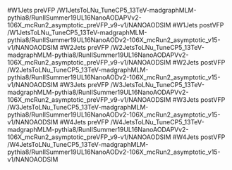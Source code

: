 #W1Jets preVFP
/W1JetsToLNu_TuneCP5_13TeV-madgraphMLM-pythia8/RunIISummer19UL16NanoAODAPVv2-106X_mcRun2_asymptotic_preVFP_v9-v1/NANOAODSIM
#W1Jets postVFP
/W1JetsToLNu_TuneCP5_13TeV-madgraphMLM-pythia8/RunIISummer19UL16NanoAODv2-106X_mcRun2_asymptotic_v15-v1/NANOAODSIM
#W2Jets preVFP
/W2JetsToLNu_TuneCP5_13TeV-madgraphMLM-pythia8/RunIISummer19UL16NanoAODAPVv2-106X_mcRun2_asymptotic_preVFP_v9-v1/NANOAODSIM
#W2Jets postVFP
/W2JetsToLNu_TuneCP5_13TeV-madgraphMLM-pythia8/RunIISummer19UL16NanoAODv2-106X_mcRun2_asymptotic_v15-v1/NANOAODSIM
#W3Jets preVFP
/W3JetsToLNu_TuneCP5_13TeV-madgraphMLM-pythia8/RunIISummer19UL16NanoAODAPVv2-106X_mcRun2_asymptotic_preVFP_v9-v1/NANOAODSIM
#W3Jets postVFP
/W3JetsToLNu_TuneCP5_13TeV-madgraphMLM-pythia8/RunIISummer19UL16NanoAODv2-106X_mcRun2_asymptotic_v15-v1/NANOAODSIM
#W4Jets preVFP
/W4JetsToLNu_TuneCP5_13TeV-madgraphMLM-pythia8/RunIISummer19UL16NanoAODAPVv2-106X_mcRun2_asymptotic_preVFP_v9-v1/NANOAODSIM
#W4Jets postVFP
/W4JetsToLNu_TuneCP5_13TeV-madgraphMLM-pythia8/RunIISummer19UL16NanoAODv2-106X_mcRun2_asymptotic_v15-v1/NANOAODSIM

